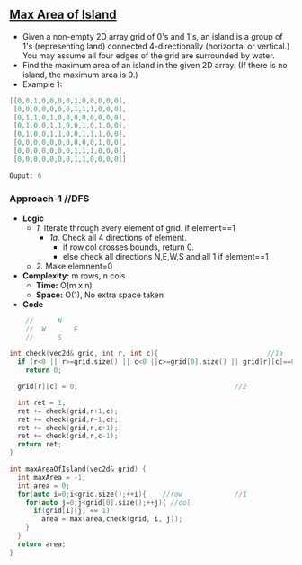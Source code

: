 ## [Max Area of Island](https://leetcode.com/problems/max-area-of-island/)
- Given a non-empty 2D array grid of 0's and 1's, an island is a group of 1's (representing land) connected 4-directionally (horizontal or vertical.) You may assume all four edges of the grid are surrounded by water.
- Find the maximum area of an island in the given 2D array. (If there is no island, the maximum area is 0.)
- Example 1:
```c
[[0,0,1,0,0,0,0,1,0,0,0,0,0],
 [0,0,0,0,0,0,0,1,1,1,0,0,0],
 [0,1,1,0,1,0,0,0,0,0,0,0,0],
 [0,1,0,0,1,1,0,0,1,0,1,0,0],
 [0,1,0,0,1,1,0,0,1,1,1,0,0],
 [0,0,0,0,0,0,0,0,0,0,1,0,0],
 [0,0,0,0,0,0,0,1,1,1,0,0,0],
 [0,0,0,0,0,0,0,1,1,0,0,0,0]]
 
Ouput: 6 
``` 

### Approach-1         //DFS
- **Logic**
  - *1.* Iterate through every element of grid. if element==1
    - *1a.* Check all 4 directions of element.
      - if row,col crosses bounds, return 0.
      - else check all directions N,E,W,S and all 1 if element==1
  - *2.* Make elemnent=0
- **Complexity:** m rows, n cols
  - **Time:** O(m x n)
  - **Space:** O(1), No extra space taken
- **Code**
```c
    //      N
    //  W       E
    //      S

int check(vec2d& grid, int r, int c){                           //1a
  if (r<0 || r>=grid.size() || c<0 ||c>=grid[0].size() || grid[r][c]==0)            
    return 0;

  grid[r][c] = 0;                                       //2

  int ret = 1;
  ret += check(grid,r+1,c);
  ret += check(grid,r-1,c);
  ret += check(grid,r,c+1);
  ret += check(grid,r,c-1);
  return ret;
}

int maxAreaOfIsland(vec2d& grid) {
  int maxArea = -1;
  int area = 0;
  for(auto i=0;i<grid.size();++i){    //row             //1
    for(auto j=0;j<grid[0].size();++j){ //col     
      if(grid[i][j] == 1)
        area = max(area,check(grid, i, j));
    }
  }
  return area;
}
```
